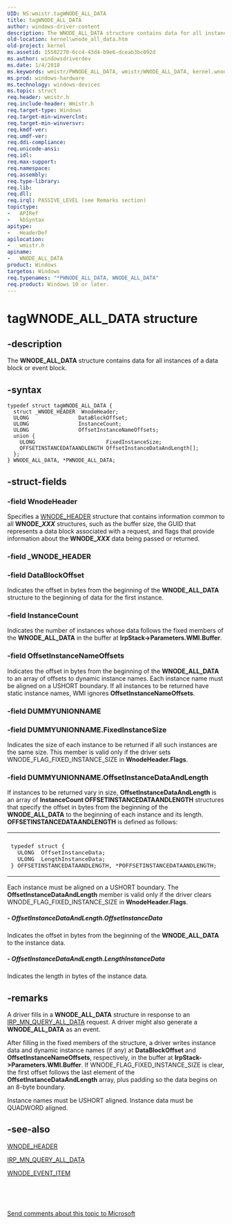 ```yaml
---
UID: NS:wmistr.tagWNODE_ALL_DATA
title: tagWNODE_ALL_DATA
author: windows-driver-content
description: The WNODE_ALL_DATA structure contains data for all instances of a data block or event block.
old-location: kernel\wnode_all_data.htm
old-project: kernel
ms.assetid: 15582270-6cc4-43d4-b9e6-dceab3bc092d
ms.author: windowsdriverdev
ms.date: 1/4/2018
ms.keywords: wmistr/PWNODE_ALL_DATA, wmistr/WNODE_ALL_DATA, kernel.wnode_all_data, PWNODE_ALL_DATA, tagWNODE_ALL_DATA, PWNODE_ALL_DATA structure pointer [Kernel-Mode Driver Architecture], WNODE_ALL_DATA structure [Kernel-Mode Driver Architecture], *PWNODE_ALL_DATA, WNODE_ALL_DATA, kstruct_d_f0048b24-6d54-40c6-bb6a-8ed796a226d8.xml
ms.prod: windows-hardware
ms.technology: windows-devices
ms.topic: struct
req.header: wmistr.h
req.include-header: Wmistr.h
req.target-type: Windows
req.target-min-winverclnt: 
req.target-min-winversvr: 
req.kmdf-ver: 
req.umdf-ver: 
req.ddi-compliance: 
req.unicode-ansi: 
req.idl: 
req.max-support: 
req.namespace: 
req.assembly: 
req.type-library: 
req.lib: 
req.dll: 
req.irql: PASSIVE_LEVEL (see Remarks section)
topictype:
-	APIRef
-	kbSyntax
apitype:
-	HeaderDef
apilocation:
-	wmistr.h
apiname:
-	WNODE_ALL_DATA
product: Windows
targetos: Windows
req.typenames: "*PWNODE_ALL_DATA, WNODE_ALL_DATA"
req.product: Windows 10 or later.
---
```


# tagWNODE_ALL_DATA structure


## -description


The <b>WNODE_ALL_DATA</b> structure contains data for all instances of a data block or event block.


## -syntax


````
typedef struct tagWNODE_ALL_DATA {
  struct _WNODE_HEADER  WnodeHeader;
  ULONG                DataBlockOffset;
  ULONG                InstanceCount;
  ULONG                OffsetInstanceNameOffsets;
  union {
    ULONG                       FixedInstanceSize;
    OFFSETINSTANCEDATAANDLENGTH OffsetInstanceDataAndLength[];
  };
} WNODE_ALL_DATA, *PWNODE_ALL_DATA;
````


## -struct-fields




### -field WnodeHeader

Specifies a <a href="..\wmistr\ns-wmistr-_wnode_header.md">WNODE_HEADER</a> structure that contains information common to all <b>WNODE_<i>XXX</i></b> structures, such as the buffer size, the GUID that represents a data block associated with a request, and flags that provide information about the <b>WNODE_<i>XXX</i></b> data being passed or returned.


### -field _WNODE_HEADER

 


### -field DataBlockOffset

Indicates the offset in bytes from the beginning of the <b>WNODE_ALL_DATA</b> structure to the beginning of data for the first instance. 


### -field InstanceCount

Indicates the number of instances whose data follows the fixed members of the <b>WNODE_ALL_DATA</b> in the buffer at <b>IrpStack-&gt;Parameters.WMI.Buffer</b>. 


### -field OffsetInstanceNameOffsets

Indicates the offset in bytes from the beginning of the <b>WNODE_ALL_DATA</b> to an array of offsets to dynamic instance names. Each instance name must be aligned on a USHORT boundary. If all instances to be returned have static instance names, WMI ignores <b>OffsetInstanceNameOffsets</b>.


### -field DUMMYUNIONNAME

 


### -field DUMMYUNIONNAME.FixedInstanceSize

Indicates the size of each instance to be returned if all such instances are the same size. This member is valid only if the driver sets WNODE_FLAG_FIXED_INSTANCE_SIZE in <b>WnodeHeader.Flags</b>. 


### -field DUMMYUNIONNAME.OffsetInstanceDataAndLength

If instances to be returned vary in size, <b>OffsetInstanceDataAndLength</b> is an array of <b>InstanceCount </b><b>OFFSETINSTANCEDATAANDLENGTH</b> structures that specify the offset in bytes from the beginning of the <b>WNODE_ALL_DATA</b> to the beginning of each instance and its length. <b>OFFSETINSTANCEDATAANDLENGTH</b> is defined as follows:

<div class="code"><span codelanguage=""><table>
<tr>
<th></th>
</tr>
<tr>
<td>
<pre>typedef struct {
  ULONG  OffsetInstanceData;
  ULONG  LengthInstanceData;
} OFFSETINSTANCEDATAANDLENGTH, *POFFSETINSTANCEDATAANDLENGTH;</pre>
</td>
</tr>
</table></span></div>


Each instance must be aligned on a USHORT boundary. The <b>OffsetInstanceDataAndLength</b> member is valid only if the driver clears WNODE_FLAG_FIXED_INSTANCE_SIZE in <b>WnodeHeader.Flags</b>. 


##### - OffsetInstanceDataAndLength.OffsetInstanceData

Indicates the offset in bytes from the beginning of the <b>WNODE_ALL_DATA</b> to the instance data.


##### - OffsetInstanceDataAndLength.LengthInstanceData

Indicates the length in bytes of the instance data.


## -remarks



A driver fills in a <b>WNODE_ALL_DATA</b> structure in response to an <a href="https://msdn.microsoft.com/library/windows/hardware/ff551650">IRP_MN_QUERY_ALL_DATA</a> request. A driver might also generate a <b>WNODE_ALL_DATA</b> as an event.

After filling in the fixed members of the structure, a driver writes instance data and dynamic instance names (if any) at <b>DataBlockOffset</b> and <b>OffsetInstanceNameOffsets</b>, respectively, in the buffer at <b>IrpStack-&gt;Parameters.WMI.Buffer</b>. If WNODE_FLAG_FIXED_INSTANCE_SIZE is clear, the first offset follows the last element of the <b>OffsetInstanceDataAndLength</b> array, plus padding so the data begins on an 8-byte boundary.

Instance names must be USHORT aligned. Instance data must be QUADWORD aligned.




## -see-also

<a href="..\wmistr\ns-wmistr-_wnode_header.md">WNODE_HEADER</a>



<a href="https://msdn.microsoft.com/library/windows/hardware/ff551650">IRP_MN_QUERY_ALL_DATA</a>



<a href="..\wmistr\ns-wmistr-tagwnode_event_item.md">WNODE_EVENT_ITEM</a>



 

 

<a href="mailto:wsddocfb@microsoft.com?subject=Documentation%20feedback [kernel\kernel]:%20WNODE_ALL_DATA structure%20 RELEASE:%20(1/4/2018)&amp;body=%0A%0APRIVACY STATEMENT%0A%0AWe use your feedback to improve the documentation. We don't use your email address for any other purpose, and we'll remove your email address from our system after the issue that you're reporting is fixed. While we're working to fix this issue, we might send you an email message to ask for more info. Later, we might also send you an email message to let you know that we've addressed your feedback.%0A%0AFor more info about Microsoft's privacy policy, see http://privacy.microsoft.com/en-us/default.aspx." title="Send comments about this topic to Microsoft">Send comments about this topic to Microsoft</a>


